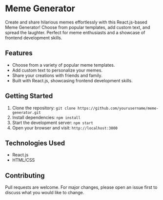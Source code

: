 # Meme Generator

Create and share hilarious memes effortlessly with this React.js-based Meme Generator! Choose from popular templates, add custom text, and spread the laughter. Perfect for meme enthusiasts and a showcase of frontend development skills.

## Features
- Choose from a variety of popular meme templates.
- Add custom text to personalize your memes.
- Share your creations with friends and family.
- Built with React.js, showcasing frontend development skills.

## Getting Started
1. Clone the repository: `git clone https://github.com/yourusername/meme-generator.git`
2. Install dependencies: `npm install`
3. Start the development server: `npm start`
4. Open your browser and visit: `http://localhost:3000`

## Technologies Used
- React.js
- HTML/CSS

## Contributing
Pull requests are welcome. For major changes, please open an issue first to discuss what you would like to change.

